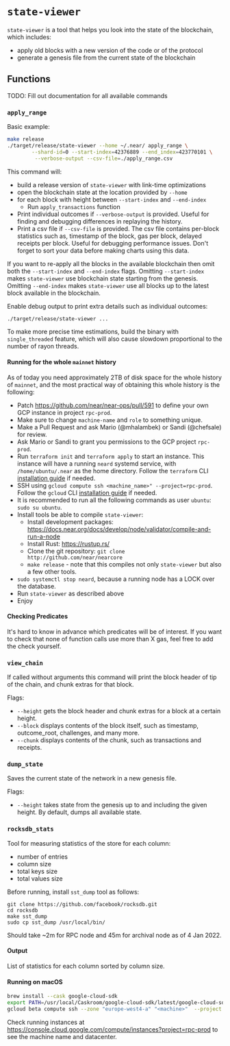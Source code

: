 # `state-viewer`

`state-viewer` is a tool that helps you look into the state of the blockchain, which includes:

* apply old blocks with a new version of the code or of the protocol
* generate a genesis file from the current state of the blockchain

## Functions

TODO: Fill out documentation for all available commands

### `apply_range`

Basic example:
```bash
make release
./target/release/state-viewer --home ~/.near/ apply_range \
        --shard-id=0 --start-index=42376889 --end_index=423770101 \
         --verbose-output --csv-file=./apply_range.csv
```

This command will:
* build a release version of `state-viewer` with link-time optimizations
* open the blockchain state at the location provided by `--home`
* for each block with height between `--start-index` and `--end-index`
  * Run `apply_transactions` function
* Print individual outcomes if `--verbose-output` is provided. Useful for finding and debugging differences in replaying
the history.
* Print a csv file if `--csv-file` is provided. The csv file contains per-block statistics such as, timestamp of the
block, gas per block, delayed receipts per block. Useful for debugging performance issues. Don't forget to sort your
data before making charts using this data.

If you want to re-apply all the blocks in the available blockchain then omit both the `--start-index` and `--end-index`
flags. Omitting `--start-index` makes `state-viewer` use blockchain state starting from the genesis. Omitting
`--end-index` makes `state-viewer` use all blocks up to the latest block available in the blockchain.

Enable debug output to print extra details such as individual outcomes:

```bash
./target/release/state-viewer ...
```

To make more precise time estimations, build the binary with `single_threaded` feature, which will also cause slowdown
proportional to the number of rayon threads.

#### Running for the whole `mainnet` history

As of today you need approximately 2TB of disk space for the whole history of `mainnet`, and the most practical way of
obtaining this whole history is the following:

* Patch <https://github.com/near/near-ops/pull/591> to define your own GCP instance in project `rpc-prod`.
* Make sure to change `machine-name` and `role` to something unique.
* Make a Pull Request and ask Mario (@mhalambek) or Sandi (@chefsale) for review.
* Ask Mario or Sandi to grant you permissions to the GCP project `rpc-prod`.
* Run `terraform init` and `terraform apply` to start an instance. This instance will have a running `neard` systemd
  service, with `/home/ubuntu/.near` as the home directory. Follow the `terraform` CLI
  [installation guide](https://learn.hashicorp.com/tutorials/terraform/install-cli) if needed.
* SSH using `gcloud compute ssh <machine_name>" --project=rpc-prod`. Follow the `gcloud` CLI
  [installation guide](https://cloud.google.com/sdk/docs/install) if needed.
* It is recommended to run all the following commands as user `ubuntu`: `sudo su ubuntu`.
* Install tools be able to compile `state-viewer`:
  * Install development packages: <https://docs.near.org/docs/develop/node/validator/compile-and-run-a-node>
  * Install Rust: <https://rustup.rs/>
  * Clone the git repository: `git clone http://github.com/near/nearcore`
  * `make release` - note that this compiles not only `state-viewer` but also a few other tools.
* `sudo systemctl stop neard`, because a running node has a LOCK over the database.
* Run `state-viewer` as described above
* Enjoy

#### Checking Predicates

It's hard to know in advance which predicates will be of interest. If you want to check that none of function calls use
more than X gas, feel free to add the check yourself.

### `view_chain`

If called without arguments this command will print the block header of tip of the chain, and chunk extras for that
block.

Flags:

* `--height` gets the block header and chunk extras for a block at a certain height.
* `--block` displays contents of the block itself, such as timestamp, outcome_root, challenges, and many more.
* `--chunk` displays contents of the chunk, such as transactions and receipts.

### `dump_state`

Saves the current state of the network in a new genesis file.

Flags:

* `--height` takes state from the genesis up to and including the given height. By default, dumps all available state.

### `rocksdb_stats`

Tool for measuring statistics of the store for each column:
- number of entries
- column size
- total keys size
- total values size

Before running, install `sst_dump` tool as follows:

```shell
git clone https://github.com/facebook/rocksdb.git
cd rocksdb
make sst_dump
sudo cp sst_dump /usr/local/bin/
```

Should take ~2m for RPC node and 45m for archival node as of 4 Jan 2022.

#### Output

List of statistics for each column sorted by column size.

#### Running on macOS

```bash
brew install --cask google-cloud-sdk
export PATH=/usr/local/Caskroom/google-cloud-sdk/latest/google-cloud-sdk/bin:$PATH
gcloud beta compute ssh --zone "europe-west4-a" "<machine>"  --project "rpc-prod"
```

Check running instances at <https://console.cloud.google.com/compute/instances?project=rpc-prod> to see the machine
name and datacenter.
